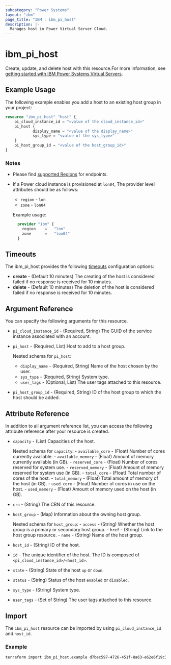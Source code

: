 ```yaml
---
subcategory: "Power Systems"
layout: "ibm"
page_title: "IBM : ibm_pi_host"
description: |-
  Manages host in Power Virtual Server Cloud.
---
```


# ibm_pi_host

Create, update, and delete host with this resource.For more information, see [getting started with IBM Power Systems Virtual Servers](https://cloud.ibm.com/docs/power-iaas?topic=power-iaas-getting-started).

## Example Usage

The following example enables you add a host to an existing host group in your project:

```terraform
resource "ibm_pi_host" "host" {
    pi_cloud_instance_id = "<value of the cloud_instance_id>"
    pi_host {
            display_name = "<value of the display_name>"
            sys_type = "<value of the sys_type>"
    }
    pi_host_group_id = "<value of the host_group_id>"
}
```

### Notes

- Please find [supported Regions](https://cloud.ibm.com/apidocs/power-cloud#endpoint) for endpoints.
- If a Power cloud instance is provisioned at `lon04`, The provider level attributes should be as follows:
  - `region` - `lon`
  - `zone` - `lon04`
  
  Example usage:
  
  ```terraform
    provider "ibm" {
      region    =   "lon"
      zone      =   "lon04"
    }
  ```
  
## Timeouts

The ibm_pi_host provides the following [timeouts](https://www.terraform.io/docs/language/resources/syntax.html) configuration options:

- **create** - (Default 10 minutes) The creating of the host is considered failed if no response is received for 10 minutes.
- **delete** - (Default 10 minutes) The deletion of the host is considered failed if no response is received for 10 minutes.

## Argument Reference

You can specify the following arguments for this resource.

- `pi_cloud_instance_id` - (Required, String) The GUID of the service instance associated with an account.
- `pi_host` - (Required, List) Host to add to a host group.
  
    Nested schema for `pi_host`:
  - `display_name` - (Required, String) Name of the host chosen by the user.
  - `sys_type` - (Required, String) System type.
  - `user_tags` - (Optional, List) The user tags attached to this resource.
- `pi_host_group_id` - (Required, String) ID of the host group to which the host should be added.

## Attribute Reference

In addition to all argument reference list, you can access the following attribute reference after your resource is created.

- `capacity` - (List) Capacities of the host.

    Nested schema for `capacity`:
      - `available_core` - (Float) Number of cores currently available.
      - `available_memory` - (Float) Amount of memory currently available (in GB).
      - `reserved_core` - (Float) Number of cores reserved for system use.
      - `reserved_memory` - (Float) Amount of memory reserved for system use (in GB).
      - `total_core` - (Float) Total number of cores of the host.
      - `total_memory` - (Float) Total amount of memory of the host (in GB).
      - `used_core` - (Float) Number of cores in use on the host.
      - `used_memory` - (Float) Amount of memory used on the host (in GB).

- `crn` - (String) The CRN of this resource.
- `host_group` - (Map)  Information about the owning host group.
  
    Nested schema for `host_group`:
      - `access` - (String) Whether the host group is a primary or secondary host group.
      - `href` - (String) Link to the host group resource.
      - `name` - (String) Name of the host group.
  
- `host_id` - (String) ID of the host.
- `id` - The unique identifier of the host. The ID is composed of `<pi_cloud_instance_id>/<host_id>`.
- `state` - (String) State of the host `up` or `down`.
- `status` - (String) Status of the host `enabled` or `disabled`.
- `sys_type` - (String) System type.
- `user_tags` - (Set of String) The user tags attached to this resource.

## Import

The `ibm_pi_host` resource can be imported by using `pi_cloud_instance_id` and `host_id`.

### Example

```bash
terraform import ibm_pi_host.example d7bec597-4726-451f-8a63-e62e6f19c32c/b17a2b7f-77ab-491c-811e-495f8d4c8947
```
